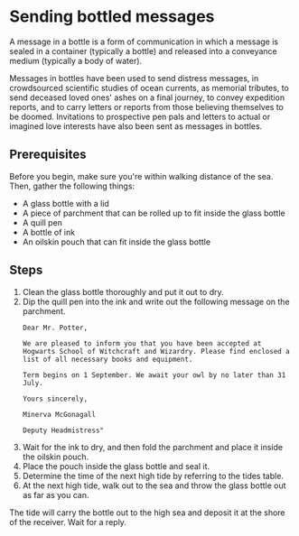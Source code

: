 # Sending bottled messages

A message in a bottle is a form of communication in which a message is sealed in a container (typically a bottle) and released into a conveyance medium (typically a body of water).

Messages in bottles have been used to send distress messages, in crowdsourced scientific studies of ocean currents, as memorial tributes, to send deceased loved ones' ashes on a final journey, to convey expedition reports, and to carry letters or reports from those believing themselves to be doomed. Invitations to prospective pen pals and letters to actual or imagined love interests have also been sent as messages in bottles.

## Prerequisites

Before you begin, make sure you're within walking distance of the sea. Then, gather the following things:

- A glass bottle with a lid
- A piece of parchment that can be rolled up to fit inside the glass bottle
- A quill pen
- A bottle of ink
- An oilskin pouch that can fit inside the glass bottle

## Steps

1.  Clean the glass bottle thoroughly and put it out to dry.
1.  Dip the quill pen into the ink and write out the following message on the parchment.
    ```
	Dear Mr. Potter,

    We are pleased to inform you that you have been accepted at Hogwarts School of Witchcraft and Wizardry. Please find enclosed a list of all necessary books and equipment.

    Term begins on 1 September. We await your owl by no later than 31 July.

    Yours sincerely,

    Minerva McGonagall

    Deputy Headmistress"
	```
1.  Wait for the ink to dry, and then fold the parchment and place it inside the oilskin pouch.
1.  Place the pouch inside the glass bottle and seal it.
1.  Determine the time of the next high tide by referring to the tides table.
1.  At the next high tide, walk out to the sea and throw the glass bottle out as far as you can.

The tide will carry the bottle out to the high sea and deposit it at the shore of the receiver. Wait for a reply.